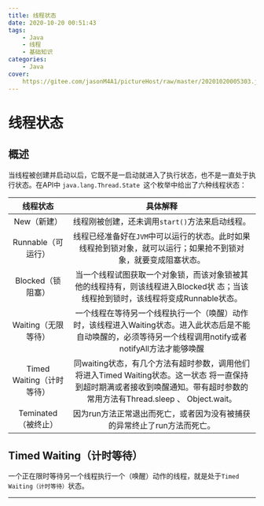 ```yaml
---
title: 线程状态
date: 2020-10-20 00:51:43
tags:
	- Java
	- 线程
	- 基础知识
categories:
	- Java
cover:
	https://gitee.com/jasonM4A1/pictureHost/raw/master/20201020005303.jpg
---
```


# 线程状态

## 概述

当线程被创建并启动以后，它既不是一启动就进入了执行状态，也不是一直处于执行状态。在API中 `java.lang.Thread.State `这个枚举中给出了六种线程状态：

|         线程状态          |                           具体解释                           |
| :-----------------------: | :----------------------------------------------------------: |
|        New（新建）        |       线程刚被创建，还未调用`start()`方法来启动线程。        |
|    Runnable（可运行）     | 线程已经准备好在`JVM`中可以运行的状态。此时如果线程抢到锁对象，就可以运行；如果抢不到锁对象，就要变成阻塞状态。 |
|     Blocked（锁阻塞）     | 当一个线程试图获取一个对象锁，而该对象锁被其他的线程持有，则该线程进入Blocked状 态；当该线程抢到锁时，该线程将变成Runnable状态。 |
|    Waiting（无限等待）    | 一个线程在等待另一个线程执行一个（唤醒）动作时，该线程进入Waiting状态。进入此状态后是不能自动唤醒的，必须等待另一个线程调用notify或者notifyAll方法才能够唤醒 |
| Timed Waiting（计时等待） | 同waiting状态，有几个方法有超时参数，调用他们将进入Timed Waiting状态。这一状态 将一直保持到超时期满或者接收到唤醒通知。带有超时参数的常用方法有Thread.sleep 、 Object.wait。 |
|    Teminated（被终止）    | 因为run方法正常退出而死亡，或者因为没有被捕获的异常终止了run方法而死亡。 |

## Timed Waiting（计时等待）

一个正在限时等待另一个线程执行一个（唤醒）动作的线程，就是处于`Timed Waiting（计时等待）`状态。

------

